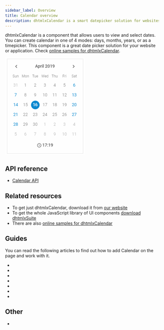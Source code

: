```yaml
---
sidebar_label: Overview
title: Calendar overview
description: dhtmlxCalendar is a smart datepicker solution for websites or applications that allows selecting dates, ranges of dates, and time. It's easily configurable and highly customizable.
---          
```


dhtmlxCalendar is a component that allows users to view and select dates. You can create calendar in one of 4 modes: days, months, years, or as a timepicker.
This component is a great date picker solution for your website or application. Check [online samples for dhtmlxCalendar](https://docs.dhtmlx.com/suite/samples/calendar/).  

![DHTMLX Calendar](../assets/calendar/calendar_front.png)

## API reference

- [Calendar API](api/api_overview)

## Related resources

- To get just dhtmlxCalendar, download it from [our website](https://dhtmlx.com/docs/products/dhtmlxCalendar/download.shtml)
- To get the whole JavaScript library of UI components [download dhtmlxSuite](https://dhtmlx.com/docs/products/dhtmlxSuite/download.shtml)          
- There are also [online samples for dhtmlxCalendar](https://docs.dhtmlx.com/suite/samples/calendar/)  
  
## Guides

You can read the following articles to find out how to add Calendar on the page and work with it.

- [](how_to_start)
- [](configuring)
- [](localizing_calendar)  
- [](operating_calendar)
- [](datepicker)
- [](customization)
- [](handling_events)  

## Other

- [](../migration.md)
